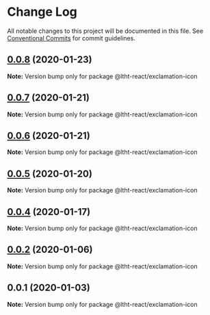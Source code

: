 # Change Log

All notable changes to this project will be documented in this file.
See [Conventional Commits](https://conventionalcommits.org) for commit guidelines.

## [0.0.8](https://github.com/ltht-epr/ltht-react/compare/@ltht-react/exclamation-icon@0.0.7...@ltht-react/exclamation-icon@0.0.8) (2020-01-23)

**Note:** Version bump only for package @ltht-react/exclamation-icon





## [0.0.7](https://github.com/ltht-epr/ltht-react/compare/@ltht-react/exclamation-icon@0.0.6...@ltht-react/exclamation-icon@0.0.7) (2020-01-21)

**Note:** Version bump only for package @ltht-react/exclamation-icon





## [0.0.6](https://github.com/ltht-epr/ltht-react/compare/@ltht-react/exclamation-icon@0.0.5...@ltht-react/exclamation-icon@0.0.6) (2020-01-21)

**Note:** Version bump only for package @ltht-react/exclamation-icon





## [0.0.5](https://github.com/ltht-epr/ltht-react/compare/@ltht-react/exclamation-icon@0.0.4...@ltht-react/exclamation-icon@0.0.5) (2020-01-20)

**Note:** Version bump only for package @ltht-react/exclamation-icon





## [0.0.4](https://github.com/ltht-epr/ltht-react/compare/@ltht-react/exclamation-icon@0.0.3...@ltht-react/exclamation-icon@0.0.4) (2020-01-17)

**Note:** Version bump only for package @ltht-react/exclamation-icon





## [0.0.2](https://github.com/ltht-epr/ltht-react/compare/@ltht-react/exclamation-icon@0.0.1...@ltht-react/exclamation-icon@0.0.2) (2020-01-06)

**Note:** Version bump only for package @ltht-react/exclamation-icon





## 0.0.1 (2020-01-03)

**Note:** Version bump only for package @ltht-react/exclamation-icon
